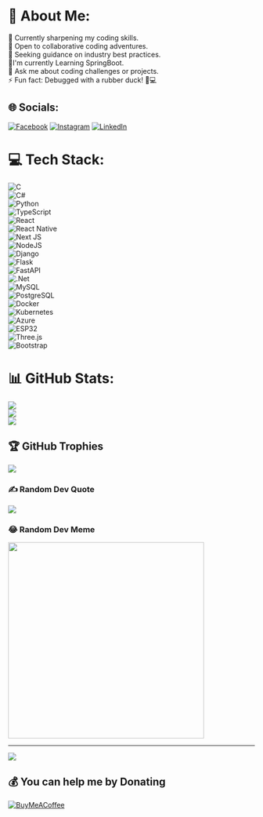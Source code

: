 
# 💫 About Me:
🔭 Currently sharpening my coding skills.<br>👯 Open to collaborative coding adventures.<br>🤝 Seeking guidance on industry best practices.<br>🌱I'm currently Learning SpringBoot.<br>💬 Ask me about coding challenges or projects.<br>⚡ Fun fact: Debugged with a rubber duck! 🦆💻


## 🌐 Socials:
[![Facebook](https://img.shields.io/badge/Facebook-%231877F2.svg?logo=Facebook&logoColor=white)](https://www.facebook.com/abderrahmen.othman.5/) [![Instagram](https://img.shields.io/badge/Instagram-%23E4405F.svg?logo=Instagram&logoColor=white)](https://www.instagram.com/abderrahmen.othman/) [![LinkedIn](https://img.shields.io/badge/LinkedIn-%230077B5.svg?logo=linkedin&logoColor=white)](https://www.linkedin.com/in/abderrahmen-othman/) 

# 💻 Tech Stack:
![C](https://img.shields.io/badge/c-%2300599C.svg?style=for-the-badge&logo=c&logoColor=white)   
![C#](https://img.shields.io/badge/c%23-%23239120.svg?style=for-the-badge&logo=csharp&logoColor=white)  
![Python](https://img.shields.io/badge/python-%233776AB.svg?style=for-the-badge&logo=python&logoColor=white)  
![TypeScript](https://img.shields.io/badge/typescript-%23007ACC.svg?style=for-the-badge&logo=typescript&logoColor=white)  
![React](https://img.shields.io/badge/react-%2320232a.svg?style=for-the-badge&logo=react&logoColor=%2361DAFB)  
![React Native](https://img.shields.io/badge/react_native-%2320232a.svg?style=for-the-badge&logo=react&logoColor=%2361DAFB)  
![Next JS](https://img.shields.io/badge/next.js-%23000000.svg?style=for-the-badge&logo=next.js&logoColor=white)  
![NodeJS](https://img.shields.io/badge/node.js-6DA55F?style=for-the-badge&logo=node.js&logoColor=white)  
![Django](https://img.shields.io/badge/django-%23092E20.svg?style=for-the-badge&logo=django&logoColor=white)  
![Flask](https://img.shields.io/badge/flask-%23000.svg?style=for-the-badge&logo=flask&logoColor=white)  
![FastAPI](https://img.shields.io/badge/fastapi-%2300C7B7.svg?style=for-the-badge&logo=fastapi&logoColor=white)    
![.Net](https://img.shields.io/badge/.NET-5C2D91?style=for-the-badge&logo=.net&logoColor=white)  
![MySQL](https://img.shields.io/badge/mysql-%2300000f.svg?style=for-the-badge&logo=mysql&logoColor=white)  
![PostgreSQL](https://img.shields.io/badge/postgresql-%23336791.svg?style=for-the-badge&logo=postgresql&logoColor=white)  
![Docker](https://img.shields.io/badge/docker-%230db7ed.svg?style=for-the-badge&logo=docker&logoColor=white)  
![Kubernetes](https://img.shields.io/badge/kubernetes-%23326ce5.svg?style=for-the-badge&logo=kubernetes&logoColor=white)  
![Azure](https://img.shields.io/badge/Microsoft%20Azure-%230078D4.svg?style=for-the-badge&logo=microsoft-azure&logoColor=white)  
![ESP32](https://img.shields.io/badge/ESP32-%230A27C3.svg?style=for-the-badge&logo=esphome&logoColor=white)  
![Three.js](https://img.shields.io/badge/three.js-black?style=for-the-badge&logo=three.js&logoColor=white)   
![Bootstrap](https://img.shields.io/badge/bootstrap-%238511FA.svg?style=for-the-badge&logo=bootstrap&logoColor=white)  
# 📊 GitHub Stats:
![](https://github-readme-stats.vercel.app/api?username=Piiii31&theme=dark&hide_border=false&include_all_commits=true&count_private=true)<br/>
![](https://github-readme-streak-stats.herokuapp.com/?user=Piiii31&theme=dark&hide_border=false)<br/>
![](https://github-readme-stats.vercel.app/api/top-langs/?username=Piiii31&theme=dark&hide_border=false&include_all_commits=true&count_private=true&layout=compact)

## 🏆 GitHub Trophies
![](https://github-profile-trophy.vercel.app/?username=Piiii31&theme=radical&no-frame=false&no-bg=true&margin-w=4)

### ✍️ Random Dev Quote
![](https://quotes-github-readme.vercel.app/api?type=horizontal&theme=radical)

### 😂 Random Dev Meme
<img src='https://randommeme-five.vercel.app/' style="height: 400px;"/>

---
[![](https://visitcount.itsvg.in/api?id=Piiii31&icon=0&color=0)](https://visitcount.itsvg.in)

  ## 💰 You can help me by Donating
  [![BuyMeACoffee](https://img.shields.io/badge/Buy%20Me%20a%20Coffee-ffdd00?style=for-the-badge&logo=buy-me-a-coffee&logoColor=black)](https://www.buymeacoffee.com/Piiii31) 

  
<!-- Proudly created with GPRM ( https://gprm.itsvg.in ) -->
